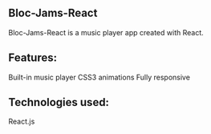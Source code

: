 ## Bloc-Jams-React
Bloc-Jams-React is a music player app created with React.
## Features:
Built-in music player
CSS3 animations
Fully responsive

## Technologies used:
React.js
